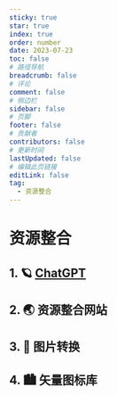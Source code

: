 ```yaml
---
sticky: true
star: true
index: true
order: number
date: 2023-07-23
toc: false
# 路径导航
breadcrumb: false
# 评论
comment: false
# 侧边栏
sidebar: false
# 页脚
footer: false
# 贡献者
contributors: false
# 更新时间
lastUpdated: false
# 编辑此页链接
editLink: false
tag: 
  - 资源整合
---
```


# 资源整合

## 1. 🪐 [ChatGPT](https://chat.openai.com/)

## 2. 🌏 资源整合网站 

<VPCard
  title="开源工具导航"
  desc="收集最新的应用和科技，提升工作效率"
  logo="/assets/resource/navlogo_white.svg"
  link="https://nav.newzone.top/"
  background="rgba(253, 230, 138, 0.15)"
/>

<VPCard
  title="AI工具集"
  desc="各种 artificial intelligence 工具"
  logo="/assets/resource/aitools.svg"
  link="https://ai-bot.cn/"
  background="rgba(253, 230, 138, 0.15)"
/>

## 3. 🌁 图片转换 

<VPCard
  title="removebg"
  desc="上传一张图片以消除背景"
  logo="/assets/resource/removebg.svg"
  link="https://www.remove.bg/zh/upload"
  background="rgba(253, 230, 138, 0.15)"
/>

<VPCard
  title="CDKM"
  desc="免费将图片格式转换"
  logo="/assets/resource/exchange.svg"
  link="https://cdkm.com/cn/png-to-ico"
  background="rgba(253, 230, 138, 0.15)"
/>

## 4. 🏙️ 矢量图标库 

<VPCard
  title="Fontawesome"
  desc="fontawesome矢量图标库"
  logo="/assets/resource/font-awesome.svg"
  link="https://fontawesome.com/"
  background="rgba(253, 230, 138, 0.15)"
/>

<VPCard
  title="Iconify "
  desc="可用的所有图标都是开源的"
  logo="/assets/resource/logo-iconify.svg"
  link="https://icon-sets.iconify.design/"
  background="rgba(253, 230, 138, 0.15)"
/>

<VPCard
  title="阿里巴巴"
  desc="阿里巴巴矢量图标库"
  logo="/assets/resource/alibaba.svg"
  link="https://www.iconfont.cn/"
  background="rgba(253, 230, 138, 0.15)"
/>

<VPCard
  title="Emoji"
  desc="Emoji表情复制"
  logo="/assets/resource/EMOJI-91.svg"
  link="https://www.webfx.com/tools/emoji-cheat-sheet/"
  background="rgba(253, 230, 138, 0.15)"
/>
